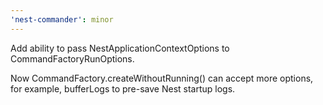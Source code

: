 ```yaml
---
'nest-commander': minor
---
```


Add ability to pass NestApplicationContextOptions to CommandFactoryRunOptions.

Now CommandFactory.createWithoutRunning() can accept more options, for example,
bufferLogs to pre-save Nest startup logs.
